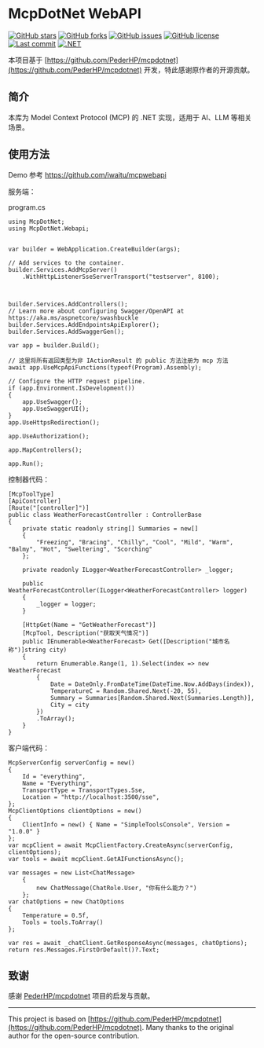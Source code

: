 # McpDotNet WebAPI


[![GitHub stars](https://img.shields.io/github/stars/iwaitu/mcpdotnet-webapi?style=social)](https://github.com/iwaitu/mcpdotnet-webapi/stargazers)
[![GitHub forks](https://img.shields.io/github/forks/iwaitu/mcpdotnet-webapi?style=social)](https://github.com/iwaitu/mcpdotnet-webapi/network)
[![GitHub issues](https://img.shields.io/github/issues/iwaitu/mcpdotnet-webapi)](https://github.com/iwaitu/mcpdotnet-webapi/issues)
[![GitHub license](https://img.shields.io/github/license/iwaitu/mcpdotnet-webapi)](https://github.com/iwaitu/mcpdotnet-webapi/blob/main/LICENSE)
[![Last commit](https://img.shields.io/github/last-commit/iwaitu/mcpdotnet-webapi)](https://github.com/iwaitu/mcpdotnet-webapi/commits/main)
[![.NET](https://img.shields.io/badge/.NET-8.0-blueviolet)](https://dotnet.microsoft.com/)

本项目基于 [https://github.com/PederHP/mcpdotnet](https://github.com/PederHP/mcpdotnet) 开发，特此感谢原作者的开源贡献。

## 简介

本库为 Model Context Protocol (MCP) 的 .NET 实现，适用于 AI、LLM 等相关场景。

## 使用方法

Demo 参考 https://github.com/iwaitu/mcpwebapi 

服务端：

program.cs
```
using McpDotNet;
using McpDotNet.Webapi;


var builder = WebApplication.CreateBuilder(args);

// Add services to the container.
builder.Services.AddMcpServer()
    .WithHttpListenerSseServerTransport("testserver", 8100);



builder.Services.AddControllers();
// Learn more about configuring Swagger/OpenAPI at https://aka.ms/aspnetcore/swashbuckle
builder.Services.AddEndpointsApiExplorer();
builder.Services.AddSwaggerGen();

var app = builder.Build();

// 这里将所有返回类型为非 IActionResult 的 public 方法注册为 mcp 方法
await app.UseMcpApiFunctions(typeof(Program).Assembly);

// Configure the HTTP request pipeline.
if (app.Environment.IsDevelopment())
{
    app.UseSwagger();
    app.UseSwaggerUI();
}
app.UseHttpsRedirection();

app.UseAuthorization();

app.MapControllers();

app.Run();

```

控制器代码：

```
[McpToolType]
[ApiController]
[Route("[controller]")]
public class WeatherForecastController : ControllerBase
{
    private static readonly string[] Summaries = new[]
    {
        "Freezing", "Bracing", "Chilly", "Cool", "Mild", "Warm", "Balmy", "Hot", "Sweltering", "Scorching"
    };

    private readonly ILogger<WeatherForecastController> _logger;

    public WeatherForecastController(ILogger<WeatherForecastController> logger)
    {
        _logger = logger;
    }

    [HttpGet(Name = "GetWeatherForecast")]
    [McpTool, Description("获取天气情况")]
    public IEnumerable<WeatherForecast> Get([Description("城市名称")]string city)
    {
        return Enumerable.Range(1, 1).Select(index => new WeatherForecast
        {
            Date = DateOnly.FromDateTime(DateTime.Now.AddDays(index)),
            TemperatureC = Random.Shared.Next(-20, 55),
            Summary = Summaries[Random.Shared.Next(Summaries.Length)],
            City = city
        })
        .ToArray();
    }
}
```

客户端代码：

```
McpServerConfig serverConfig = new()
{
    Id = "everything",
    Name = "Everything",
    TransportType = TransportTypes.Sse,
    Location = "http://localhost:3500/sse",
};
McpClientOptions clientOptions = new()
{
    ClientInfo = new() { Name = "SimpleToolsConsole", Version = "1.0.0" }
};
var mcpClient = await McpClientFactory.CreateAsync(serverConfig, clientOptions);
var tools = await mcpClient.GetAIFunctionsAsync();

var messages = new List<ChatMessage>
    {
        new ChatMessage(ChatRole.User, "你有什么能力？")
    };
var chatOptions = new ChatOptions
{
    Temperature = 0.5f,
    Tools = tools.ToArray()
};
           
var res = await _chatClient.GetResponseAsync(messages, chatOptions);
return res.Messages.FirstOrDefault()?.Text;
```

## 致谢

感谢 [PederHP/mcpdotnet](https://github.com/PederHP/mcpdotnet) 项目的启发与贡献。

---

This project is based on [https://github.com/PederHP/mcpdotnet](https://github.com/PederHP/mcpdotnet). Many thanks to the original author for the open-source contribution.
